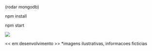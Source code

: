 (rodar mongodb)

npm install

npm start

<img src="https://github.com/larkanlibri/website-imobiliaria/blob/main/doc/imobiliaria.png">

<< em desenvolvimento >> *imagens ilustrativas, informacoes ficticias
